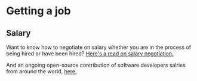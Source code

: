# Getting a job


## Salary


Want to know how to negotiate on salary whether you are in the process of being hired or have been hired? [Here's a read on salary negotiation.](https://www.kalzumeus.com/2012/01/23/salary-negotiation/)

And an ongoing open-source contribution of software developers salries from around the world, [here.](https://docs.google.com/spreadsheets/u/1/d/1pY64JMN8UnwEy4mIP4_gr4BhOAa6Il6o3CqA_j0wRdI/edit#gid=1922656675)